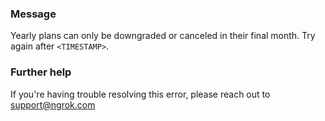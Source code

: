 
### Message
Yearly plans can only be downgraded or canceled in their final month. Try again after <code>&lt;TIMESTAMP&gt;</code>.

### Further help
If you're having trouble resolving this error, please reach out to [support@ngrok.com](mailto:support@ngrok.com?subject=Help%20with%20ERR_NGROK_1013)

